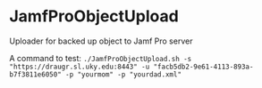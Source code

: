# JamfProObjectUpload
Uploader for backed up object to Jamf Pro server

A command to test: 
`./JamfProObjectUpload.sh -s "https://draugr.sl.uky.edu:8443" -u "facb5db2-9e61-4113-893a-b7f3811e6050" -p "yourmom" -p "yourdad.xml"`